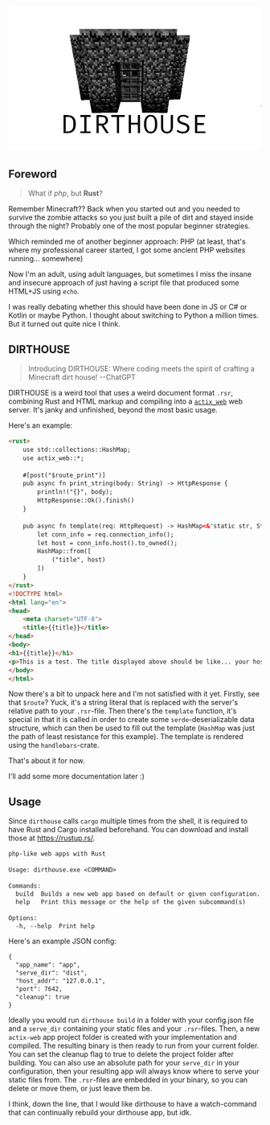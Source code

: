 # ![DIRTHOUSE](minecraft.png)

## Foreword

> What if *php*, but **Rust**?

Remember Minecraft?? Back when you started out and you needed to survive the zombie attacks so you just built a pile of dirt and stayed inside through the night? 
Probably one of the most popular beginner strategies.

Which reminded me of another beginner approach: PHP (at least, that's where my professional career started, I got some ancient PHP websites running... somewhere)

Now I'm an adult, using adult languages, but sometimes I miss the insane and insecure approach of just having a script file that produced some HTML+JS using `echo`.

I was really debating whether this should have been done in JS or C# or Kotlin or maybe Python. I thought about switching to Python a million times.
But it turned out quite nice I think.

## DIRTHOUSE 

> Introducing DIRTHOUSE: Where coding meets the spirit of crafting a Minecraft dirt house! --ChatGPT

DIRTHOUSE is a weird tool that uses a weird document format `.rsr`, combining Rust and HTML markup and compiling into a [`actix_web`](https://docs.rs/actix-web/latest/actix_web) web server.
It's janky and unfinished, beyond the most basic usage.

Here's an example:

```html
<rust>
    use std::collections::HashMap;
    use actix_web::*;

    #[post("$route_print")]
    pub async fn print_string(body: String) -> HttpResponse {
        println!("{}", body);
        HttpResponse::Ok().finish()
    }

    pub async fn template(req: HttpRequest) -> HashMap<&'static str, String> {
        let conn_info = req.connection_info();
        let host = conn_info.host().to_owned();
        HashMap::from([
            ("title", host)
        ])
    }
</rust>
<!DOCTYPE html>
<html lang="en">
<head>
    <meta charset="UTF-8">
    <title>{{title}}</title>
</head>
<body>
<h1>{{title}}</h1>
<p>This is a test. The title displayed above should be like... your host name?</p>
</body>
</html>
```

Now there's a bit to unpack here and I'm not satisfied with it yet.
Firstly, see that `$route`? Yuck, it's a string literal that is replaced with the server's relative path to your `.rsr`-file.
Then there's the `template` function, it's special in that it is called in order to create some `serde`-deserializable data structure, 
which can then be used to fill out the template (`HashMap` was just the path of least resistance for this example). 
The template is rendered using the `handlebars`-crate.

That's about it for now.

I'll add some more documentation later :)

## Usage

Since `dirthouse` calls `cargo` multiple times from the shell, it is required to have Rust and Cargo installed beforehand. You can download and install those at https://rustup.rs/.

```
php-like web apps with Rust

Usage: dirthouse.exe <COMMAND>

Commands:
  build  Builds a new web app based on default or given configuration.
  help   Print this message or the help of the given subcommand(s)

Options:
  -h, --help  Print help
```

Here's an example JSON config:
```
{
  "app_name": "app",
  "serve_dir": "dist",
  "host_addr": "127.0.0.1",
  "port": 7642,
  "cleanup": true
}
```

Ideally you would run `dirthouse build` in a folder with your config.json file and a `serve_dir` containing your static files and your `.rsr`-files.
Then, a new `actix-web` app project folder is created with your implementation and compiled. The resulting binary is then ready to run from your current folder.
You can set the cleanup flag to true to delete the project folder after building. 
You can also use an absolute path for your `serve_dir` in your configuration, then your resulting app will always know where to serve your static files from.
The `.rsr`-files are embedded in your binary, so you can delete or move them, or just leave them be.

I think, down the line, that I would like dirthouse to have a watch-command that can continually rebuild your dirthouse app, but idk.
